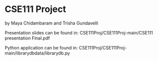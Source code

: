 # CSE111 Project

by Maya Chidambaram and Trisha Gundavelli

Presentation slides can be found in:
CSE111Proj/CSE111Proj-main/CSE111 presentation Final.pdf

Python application can be found in: 
CSE111Proj/CSE111Proj-main/librarydbdata/librarydb.py
